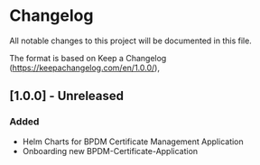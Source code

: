 # Changelog

All notable changes to this project will be documented in this file.

The format is based on Keep a Changelog (https://keepachangelog.com/en/1.0.0/),

## [1.0.0] - Unreleased

### Added

- Helm Charts for BPDM Certificate Management Application
- Onboarding new BPDM-Certificate-Application

